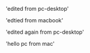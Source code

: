 'edited from pc-desktop'

'edtied from macbook'

'edited again from pc-desktop'

'hello pc from mac'
